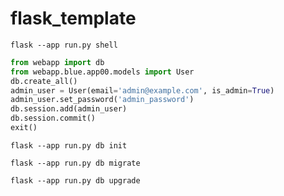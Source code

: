 # flask_template

`flask --app run.py shell`

```python
from webapp import db
from webapp.blue.app00.models import User
db.create_all()
admin_user = User(email='admin@example.com', is_admin=True)
admin_user.set_password('admin_password')
db.session.add(admin_user)
db.session.commit()
exit()
```

`flask --app run.py db init`

`flask --app run.py db migrate`

`flask --app run.py db upgrade`
